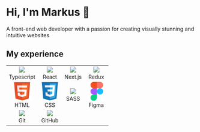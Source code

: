 # Hi, I'm Markus 👋
A front-end web developer with a passion for creating visually stunning and intuitive websites

<h2>My experience</h2>

<table>
  <tr>
    <td align="center">
      <img src="https://upload.wikimedia.org/wikipedia/commons/4/4c/Typescript_logo_2020.svg" width="50" />
      <div>Typescript</div>
    </td>
    <td align="center">
      <img src="https://upload.wikimedia.org/wikipedia/commons/a/a7/React-icon.svg" width="50" />
      <div>React</div>
    </td>
    <td align="center">
      <img src="https://www.datocms-assets.com/75941/1657707878-nextjs_logo.png" width="50" />
      <div>Next.js</div>
    </td>
    <td align="center">
      <img src="https://cdn.worldvectorlogo.com/logos/redux.svg" width="50" />
      <div>Redux</div>
    </td>
  </tr>
  <tr>
    <td align="center">
      <img src="https://github.com/devicons/devicon/raw/master/icons/html5/html5-original.svg" width="50" />
      <div>HTML</div>
    </td>
    <td align="center">
      <img src="https://github.com/devicons/devicon/raw/master/icons/css3/css3-original.svg" width="50" />
      <div>CSS</div>
    </td>
    <td align="center">
      <img src="https://camo.githubusercontent.com/ceb810784f2bc1e1815e427f42d1134e5650943d43a6e94deb8b7075ab3e10c5/68747470733a2f2f6272616e646570732e636f6d2f69636f6e2d646f776e6c6f61642f532f536173732d69636f6e2d766563746f722d30342e737667" width="50" />
      <div>SASS</div>
    </td>
    <td align="center">
      <img src="https://github.com/devicons/devicon/blob/master/icons/figma/figma-original.svg" width="50" />
      <div>Figma</div>
    </td>
  </tr>
  <tr>
    <td align="center">
      <img src="https://upload.wikimedia.org/wikipedia/commons/3/3f/Git_icon.svg" width="50" />
      <div>Git</div>
    </td>
    <td align="center">
      <img src="https://upload.wikimedia.org/wikipedia/commons/9/91/Octicons-mark-github.svg" width="50" />
      <div>GitHub</div>
    </td>
  </tr>
</table>
